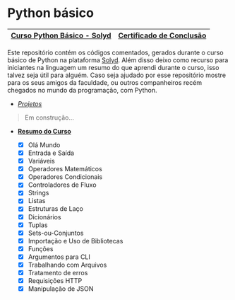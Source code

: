 # Python básico

| [Curso Python Básico - Solyd](https://solyd.com.br/ead/course/python-basico/) | [Certificado de Conclusão]() |
|-------------------------------------------------------------------------------|------------------------------|

Este repositório contém os códigos comentados, gerados durante o curso básico de Python na plataforma [Solyd](https://solyd.com.br/). Além disso deixo como recurso para iniciantes na linguagem um resumo do que aprendi durante o curso, isso talvez seja útil para alguém. Caso seja ajudado por esse repositório mostre para os seus amigos da faculdade, ou outros companheiros recém chegados no mundo da programação, com Python.

- [_Projetos_]()
>Em construção...

- **[Resumo do Curso](./markdown/resumo.md)**

    - [x] Olá Mundo
    - [x] Entrada e Saída
    - [x] Variáveis
    - [x] Operadores Matemáticos
    - [x] Operadores Condicionais
    - [x] Controladores de Fluxo
    - [x] Strings
    - [x] Listas
    - [x] Estruturas de Laço
    - [x] Dicionários
    - [x] Tuplas
    - [x] Sets-ou-Conjuntos
    - [x] Importação e Uso de Bibliotecas
    - [x] Funções
    - [x] Argumentos para CLI
    - [x] Trabalhando com Arquivos
    - [x] Tratamento de erros
    - [x] Requisições HTTP
    - [x] Manipulação de JSON
